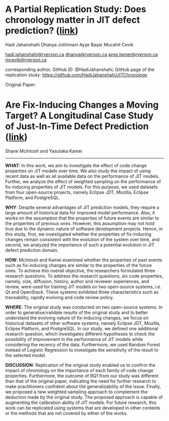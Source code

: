 # A Partial Replication Study: Does chronology matter in JIT defect prediction? (<a href="https://dl.acm.org/doi/abs/10.1145/3345629.3351449"><b>link</b></a>)
Hadi Jahanshahi 	 Dhanya Jothimani	Ayşe Başar 	Mucahit Cevik

hadi.jahanshahi@ryerson.ca	dhanya@ryerson.ca	ayse.bener@ryerson.ca  	mcevik@ryerson.ca 

corresponding author, GitHub ID: @HadiJahanshahi; 
GitHub page of the replication study: https://github.com/HadiJahanshahi/JITChronology

Original Paper:
# Are Fix-Inducing Changes a Moving Target? A Longitudinal Case Study of Just-In-Time Defect Prediction (<a href="https://ieeexplore.ieee.org/abstract/document/7898457/"><b>link</b></a>)
Shane McIntosh and Yasutaka Kamei

-------------------------------
**WHAT**:	In this work, we aim to investigate the effect of code change properties on JIT models over time. We also study the impact of using recent data as well as all available data on the performance of JIT models. Further, we analyze the effect of weighted sampling on the performance of fix-inducing properties of JIT models. For this purpose, we used datasets from four open-source projects, namely Eclipse JDT, Mozilla, Eclipse Platform, and PostgreSQL.

**WHY**:	Despite several advantages of JIT prediction models, they require a large amount of historical data for improved model performance. Also, it works on the assumption that the properties of future events are similar to the properties of previous ones. However, this assumption may not hold true due to the dynamic nature of software development projects.  Hence, in this study, first, we investigated whether the properties of fix-inducing changes remain consistent with the evolution of the system over time, and second, we analyzed the importance of such a potential evolution in JIT defect prediction domain.

**HOW**: 	McIntosh and Kamei examined whether the properties of past events such as fix-inducing changes are similar to the properties of the future ones. To achieve this overall objective, the researchers formulated three research questions. To address the research questions, six code properties, namely, size, diffusion, history, author and reviewer experiences, and review, were used for training JIT models on two open-source systems, i.e. Qt and OpenStack. These systems exhibited three characteristics such as traceability, rapidly evolving and code review policy.

**WHERE**: The original study was conducted on two open-source systems. In order to generalise/validate results of the original study and to better understand the evolving nature of fix-inducing changes, we focus on historical datasets of other software systems, namely Eclipse JDT, Mozilla, Eclipse Platform, and PostgreSQL. In our study, we defined one additional research question, which investigates different hypotheses to check the possibility of improvement in the performance of JIT models while considering the recency of the data. Furthermore, we used Random Forest instead of Logistic Regression to investigate the sensitivity of the result to the selected model. 

**DISCUSSION**: Replication of the original study enabled us to confirm the impact of chronology on the importance of each family of code change properties. Furthermore, the outcome of RQ1 from our study was different than that of the original paper, indicating the need for further research to make practitioners confident about the generalizability of the issue. Finally, we proposed a new weighted sampling approach to complement the deduction made by the original study. The proposed approach is capable of augmenting the calibration ability of JIT models. For future research, this work can be replicated using systems that are developed in other contexts or the methods that are not covered by either of the works.
